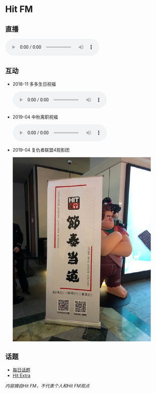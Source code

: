 # Hit FM

## 直播

<audio src="http://sk.cri.cn/887.m3u8" title="HitFM 直播" autoplay controls></audio>

## 互动

- 2018-11 多多生日祝福

    <audio src="audios/20181109.aac" title="多多生日祝福" controls></audio>

- 2019-04 中秋离职祝福

    <audio src="audios/20190417.aac" title="中秋离职祝福" controls></audio>

- 2019-04 复仇者联盟4观影团

    ![节奏当道](images/20190423-3.jpg)

## 话题

- [每日话题](topic.md)
- [Hit Extra](extra.md)

*内容摘自Hit FM，不代表个人和Hit FM观点*